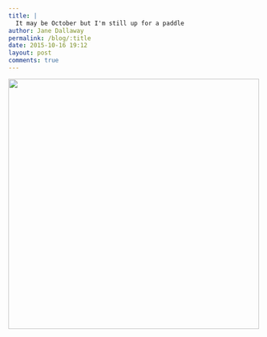 ```yaml
---
title: |
  It may be October but I'm still up for a paddle
author: Jane Dallaway
permalink: /blog/:title
date: 2015-10-16 19:12
layout: post
comments: true
---
```


<div><a href="http://static.skitters.dallaway.com/FStp_FullSizeRender.jpg"><img src="http://static.skitters.dallaway.com/FStp_thumb_FullSizeRender.jpg" width="500" height="500"/></a></div>



  




      
